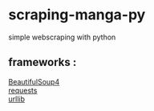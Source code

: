 # scraping-manga-py

simple webscraping with python 

## frameworks :
<a href="https://pypi.org/project/beautifulsoup4/">BeautifulSoup4 </a>
<br>
<a href="https://pypi.org/project/requests/">requests </a>
<br>
<a href="#">urllib </a>

